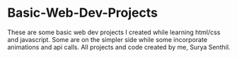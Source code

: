 # Basic-Web-Dev-Projects

These are some basic web dev projects I created while learning html/css and javascript. Some are on the simpler side while some incorporate animations and api calls. All projects and code created by me, Surya Senthil.
